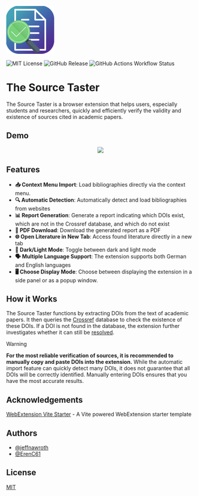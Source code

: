 ![](/extension/assets/icon128.png)

![MIT License](https://img.shields.io/badge/License-MIT-green.svg) ![GitHub Release](https://img.shields.io/github/v/release/jeffnawroth/source-taster) ![GitHub Actions Workflow Status](https://img.shields.io/github/actions/workflow/status/jeffnawroth/source-taster/ci.yml)

# The Source Taster

The Source Taster is a browser extension that helps users, especially students and researchers, quickly and efficiently verify the validity and existence of sources cited in academic papers.

## Demo

<p align="center">
  <img src="https://github.com/user-attachments/assets/12341114-2c38-4762-97e0-46f745e2c52e">
</p>

## Features

- **📥 Context Menu Import**: Load bibliographies directly via the context menu.
- **🔍 Automatic Detection**: Automatically detect and load bibliographies from websites
- **📊 Report Generation**: Generate a report indicating which DOIs exist, which are not in the Crossref database, and which do not exist
- **📄 PDF Download**: Download the generated report as a PDF
- **🌐 Open Literature in New Tab**: Access found literature directly in a new tab
- **🌙 Dark/Light Mode**: Toggle between dark and light mode
- **🗣️ Multiple Language Support**: The extension supports both German and English languages
- **🖥️ Choose Display Mode**: Choose between displaying the extension in a side panel or as a popup window.

## How it Works
The Source Taster functions by extracting DOIs from the text of academic papers. It then queries the [Crossref](https://www.crossref.org/) database to check the existence of these DOIs. If a DOI is not found in the database, the extension further investigates whether it can still be [resolved](https://dx.doi.org/).

> [!WARNING]
> **For the most reliable verification of sources, it is recommended to manually copy and paste DOIs into the extension.** While the automatic import feature can quickly detect many DOIs, it does not guarantee that all DOIs will be correctly identified. Manually entering DOIs ensures that you have the most accurate results.

<!-- ## API Reference

https://api.crossref.org/swagger-ui/index.html -->

## Acknowledgements

[WebExtension Vite Starter](https://github.com/antfu-collective/vitesse-webext) - A Vite powered WebExtension starter template

## Authors

- [@jeffnawroth](https://www.github.com/jeffnawroth)
- [@ErenC61](https://www.github.com/erenc61)

## License
[MIT](/LICENSE)

